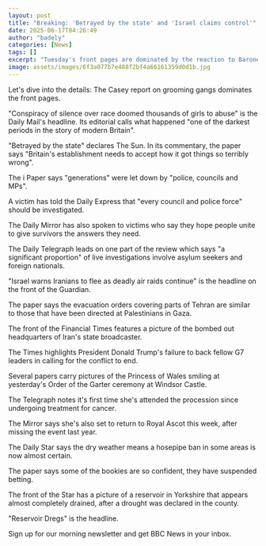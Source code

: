 ```yaml
---
layout: post
title: "Breaking: 'Betrayed by the state' and 'Israel claims control'"
date: 2025-06-17T04:26:49
author: "badely"
categories: [News]
tags: []
excerpt: "Tuesday's front pages are dominated by the reaction to Baroness Louise Casey's report on grooming gangs."
image: assets/images/6f3a077b7e488f2bf4a66161359d0d1b.jpg
---
```


Let's dive into the details: The Casey report on grooming gangs dominates the front pages.

"Conspiracy of silence over race doomed thousands of girls to abuse" is the Daily Mail's headline. Its editorial calls what happened "one of the darkest periods in the story of modern Britain".

"Betrayed by the state" declares The Sun. In its commentary, the paper says "Britain's establishment needs to accept how it got things so terribly wrong".

The i Paper says "generations" were let down by "police, councils and MPs". 

A victim has told the Daily Express that "every council and police force" should be investigated.

The Daily Mirror has also spoken to victims who say they hope people unite to give survivors the answers they need.

The Daily Telegraph leads on one part of the review which says "a significant proportion" of live investigations involve asylum seekers and foreign nationals.

"Israel warns Iranians to flee as deadly air raids continue" is the headline on the front of the Guardian. 

The paper says the evacuation orders covering parts of Tehran are similar to those that have been directed at Palestinians in Gaza.

The front of the Financial Times features a picture of the bombed out headquarters of Iran's state broadcaster.

The Times highlights President Donald Trump's failure to back fellow G7 leaders in calling for the conflict to end.

Several papers carry pictures of the Princess of Wales smiling at yesterday's Order of the Garter ceremony at Windsor Castle.

The Telegraph notes it's first time she's attended the procession since undergoing treatment for cancer. 

The Mirror says she's also set to return to Royal Ascot this week, after missing the event last year.

The Daily Star says the dry weather means a hosepipe ban in some areas is now almost certain.

The paper says some of the bookies are so confident, they have suspended betting. 

The front of the Star has a picture of a reservoir in Yorkshire that appears almost completely drained, after a drought was declared in the county. 

"Reservoir Dregs" is the headline.

Sign up for our morning newsletter and get BBC News in your inbox.

